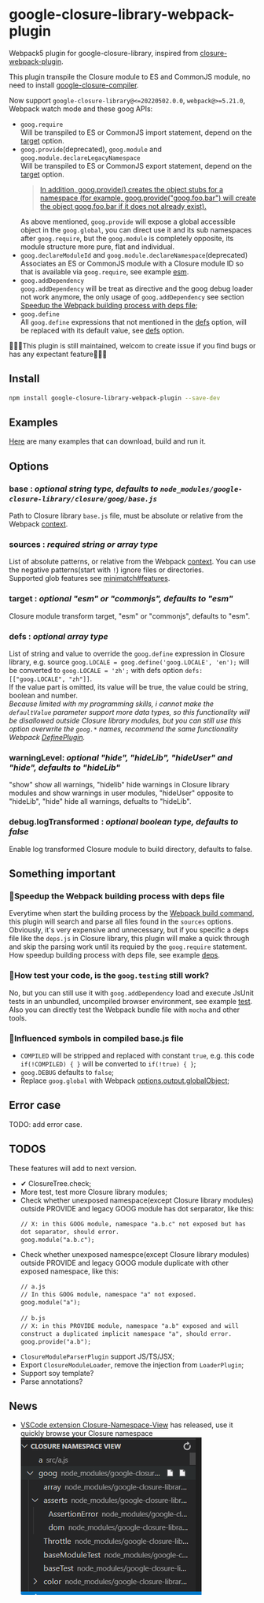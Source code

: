 # google-closure-library-webpack-plugin
Webpack5 plugin for google-closure-library, inspired from [closure-webpack-plugin](https://www.npmjs.com/package/closure-webpack-plugin).  

This plugin transpile the Closure module to ES and CommonJS module, no need to install [google-closure-compiler](https://github.com/google/closure-compiler).  

Now support `google-closure-library@<=20220502.0.0`, `webpack@>=5.21.0`, Webpack watch mode and these goog APIs:  
* `goog.require`  
  Will be transpiled to ES or CommonJS import statement, depend on the [target](#target--optional-"esm"-or-"commonjs"-defaults-to-"esm") option.  
* `goog.provide`(deprecated), `goog.module` and `goog.module.declareLegacyNamespace`  
  Will be transpiled to ES or CommonJS export statement, depend on the [target](#target--optional-"esm"-or-"commonjs"-defaults-to-"esm") option.  
  >[In addition, goog.provide() creates the object stubs for a namespace (for example, goog.provide("goog.foo.bar") will create the object goog.foo.bar if it does not already exist).](https://google.github.io/closure-library/api/goog.html#provide)
  >
  As above mentioned, `goog.provide` will expose a global accessible object in the `goog.global`, you can direct use it and its sub namespaces after `goog.require`, but the `goog.module` is completely opposite, its module structure more pure, flat and individual.  
* `goog.declareModuleId` and `goog.module.declareNamespace`(deprecated)  
  Associates an ES or CommonJS module with a Closure module ID so that is available via `goog.require`, see example [esm](./examples/esm/README.md).  
* `goog.addDependency`  
  `goog.addDependency` will be treat as directive and the goog debug loader not work anymore, the only usage of `goog.addDependency` see section [Speedup the Webpack building process with deps file](#💊speedup-the-webpack-building-process-with-deps-file);  
* `goog.define`  
  All `goog.define` expressions that not mentioned in the [defs](#defs--optional-array-type) option, will be replaced with its default value, see [defs](#defs--optional-array-type) option.  

🎉🎉🎉This plugin is still maintained, welcom to create issue if you find bugs or has any expectant feature🎉🎉🎉  

## Install
```sh
npm install google-closure-library-webpack-plugin --save-dev
```

## Examples
[Here](./examples/README.md) are many examples that can download, build and run it. 

## Options
### **base** : *optional string type, defaults to `node_modules/google-closure-library/closure/goog/base.js`*
Path to Closure library `base.js` file, must be absolute or relative from the Webpack [context](https://webpack.js.org/configuration/entry-context/#context).  
### **sources** : *required string or array type*
List of absolute patterns, or relative from the Webpack [context](https://webpack.js.org/configuration/entry-context/#context). You can use the negative patterns(start with `!`) ignore files or directories.  
Supported glob features see [minimatch#features](https://github.com/isaacs/minimatch#features).  
### **target** : *optional "esm" or "commonjs", defaults to "esm"*
Closure module transform target, "esm" or "commonjs", defaults to "esm".  
### **defs** : *optional array type*
List of string and value to override the `goog.define` expression in Closure library, e.g. source `goog.LOCALE = goog.define('goog.LOCALE', 'en');` will be converted to `goog.LOCALE = 'zh';` with defs option `defs: [["goog.LOCALE", "zh"]]`.  
If the value part is omitted, its value will be true, the value could be string, boolean and number.  
*Because limited with my programming skills, i cannot make the `defaultValue` parameter support more data types, so this functionality will be disallowed outside Closure library modules, but you can still use this option overwrite the `goog.*` names, recommend the same functionality Webpack [DefinePlugin](https://webpack.js.org/plugins/define-plugin/).*  
### **warningLevel**: *optional "hide", "hideLib", "hideUser" and "hide", defaults to "hideLib"*
"show" show all warnings, "hidelib" hide warnings in Closure library modules and show warnings in user modules, "hideUser" opposite to "hideLib", "hide" hide all warnings, defualts to "hideLib".  
### **debug.logTransformed** : *optional boolean type, defaults to false*
Enable log transformed Closure module to build directory, defaults to false.  

## Something important
### 💊Speedup the Webpack building process with deps file
Everytime when start the building process by the [Webpack build command](https://webpack.js.org/api/cli/#build), this plugin will search and parse all files found in the `sources` options. Obviously, it's very expensive and unnecessary, but if you specific a deps file like the `deps.js` in Closure library, this plugin will make a quick through and skip the parsing work until its requied by the `goog.require` statement.  
How speedup building process with deps file, see example [deps](./examples/deps/README.md).  
### 💊How test your code, is the `goog.testing` still work?
No, but you can still use it with `goog.addDependency` load and execute JsUnit tests in an unbundled, uncompiled browser environment, see example [test](./examples/test/README.md).  
  Also you can directly test the Webpack bundle file with `mocha` and other tools.  
### 💊Influenced symbols in compiled base.js file
+ `COMPILED` will be stripped and replaced with constant `true`, e.g. this code `if(!COMPILED) { }` will be converted to `if(!true) { }`;  
+ `goog.DEBUG` defaults to `false`;  
+ Replace `goog.global` with Webpack [options.output.globalObject](https://webpack.js.org/configuration/output/#outputglobalobject);  

## Error case
TODO: add error case.

## TODOS
These features will add to next version.  
* ✔ ClosureTree.check;  
* More test, test more Closure library modules;  
* Check whether unexposed namespace(except Closure library modules) outside PROVIDE and legacy GOOG module has dot serparator, like this:  
  ```
  // X: in this GOOG module, namespace "a.b.c" not exposed but has dot separator, should error.
  goog.module("a.b.c");
  ```
* Check whether unexposed namespce(except Closure library modules) outside PROVIDE and legacy GOOG module duplicate with other exposed namespace, like this:  
  ```
  // a.js
  // In this GOOG module, namespace "a" not exposed.
  goog.module("a");

  // b.js
  // X: in this PROVIDE module, namespace "a.b" exposed and will construct a duplicated implicit namespace "a", should error.
  goog.provide("a.b");
  ```
* `ClosureModuleParserPlugin` support JS/TS/JSX;
* Export `ClosureModuleLoader`, remove the injection from `LoaderPlugin`;    
* Support soy template?  
* Parse annotations?  

## News
* [VSCode extension Closure-Namespace-View](https://github.com/funte/VSCODE-Closure-Namspace-View) has released, use it quickly browse your Closure namespace  
  <img src=.READMES/1.png>  
